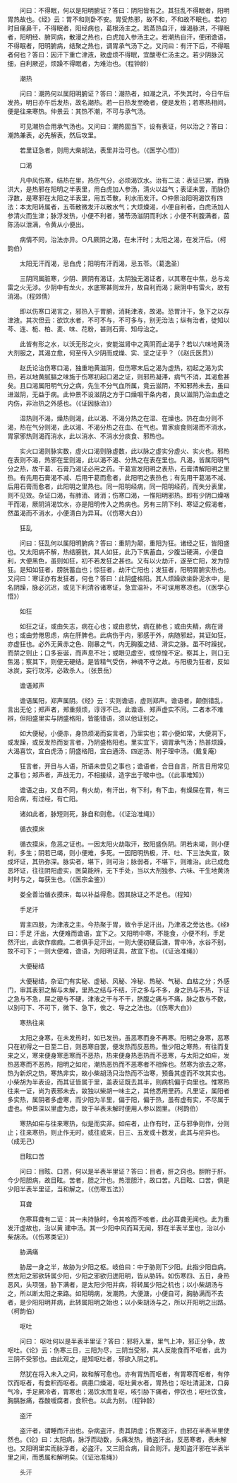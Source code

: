 <!-- { "loadSidebar": true } -->
　　问曰：不得眠，何以是阳明腑证？答曰：阴阳皆有之。其狂乱不得眠者，阳明胃热故也。《经》云：胃不和则卧不安。胃受热邪，故不和，不和故不眠也。若初时目痛鼻干，不得眠者，阳经病也，葛根汤主之。若蒸热自汗，燥渴脉洪，不得眠者，阳明经、腑同病，散漫之热也，白虎加入参汤主之。若潮热自汗，便闭谵语，不得眠者，阳明腑病，结聚之热也，调胃承气汤下之。又问曰：有汗下后，不得眠者何也？答曰：因汗下重亡津液，致虚烦不得眠，宜酸枣仁汤主之。若少阴脉沉细，自利厥逆，烦躁不得眠者，为难治也。（程钟龄）

　　潮热

　　问曰：潮热何以属阳明腑证？答曰：潮热者，如潮之汛，不失其时，今日午后发热，明日亦午后发热，故名潮热。若一日热发至晚者，便是发热；若寒热相间，便是往来寒热。仲景云：其热不潮，不可与承气汤。

　　可见潮热合用承气汤也。又问曰：潮热固当下，设有表证，何以治之？答曰：潮热兼表，必先解表，然后攻里。

　　若里证急者，则用大柴胡法，表里并治可也。（《医学心悟》）

　　口渴

　　凡中风伤寒，结热在里，热伤气分，必烦渴饮水。治有二法：表证已罢，而脉洪大，是热邪在阳明之半表里，用白虎加人参汤，清火以益气；表证未罢，而脉仍浮数，是寒邪在太阳之半表里，用五苓散，利水而发汗。○仲景治阳明渴饮有四法：本太阳转属者，五苓散微发汗以散水气；大烦燥渴，小便自利者，白虎汤加人参清火而生津；脉浮发热，小便不利者，猪苓汤滋阴而利水；小便不利腹满者，茵陈汤以泄满，令黄从小便出。

　　病情不同，治法亦异。○凡厥阴之渴，在未汗时；太阳之渴，在发汗后。（柯韵伯）

　　太阳无汗而渴，忌白虎；阳明有汗而渴，忌五苓。（葛逸圣）

　　三阴同属脏寒，少阴、厥阴有渴证，太阴独无渴证者，以其寒在中焦，总与龙雷之火无涉。少阴中有龙火，水底寒甚则龙升，故自利而渴；厥阴中有雷火，故有消渴。（程郊倩）

　　即以伤寒口渴言之，邪热入于胃腑，消耗津液，故渴。恐胃汁干，急下之以存津液。其次但云：欲饮水者，不可不与，不可多与，别无治法；纵有治者，徒知以芩、连、栀、柏、麦、味、花粉，甚则石膏、知母治之。

　　此皆有形之水，以沃无形之火，安能滋肾中之真阴而止渴乎？若以六味地黄汤大剂服之，其渴立愈，何至传入少阴而成燥、实、坚之证乎？（《赵氏医贯》）

　　赵氏论治伤寒口渴，独重地黄滋阴，但伤寒末后之渴为虚热，初起之渴为实热，若以地黄腻膈之味施于伤寒初起口渴之证，则邪热凝滞，病气不消，其渴愈甚矣。且口渴属阳明气分之病，先生不分气血所属，竟云滋阴，不知邪热未去，虽曰进滋阴，无益于病。此仲景不设滋阴之方于口燥咽干条内者，良以滋阴乃治血虚之内伤，非治热之外感也。（《证因脉治》）

　　湿热则不渴，燥热则渴，此以渴、不渴分热之在湿、在燥也。热在血分则不渴，热在气分则渴，此以渴、不渴分热之在血、在气也。胃家痰食则渴而不消水，胃家邪热则渴而消水，此以消水、不消水分痰食、邪热也。

　　实火口渴则脉实数，虚火口渴则脉虚数，此以脉之虚实分虚火、实火也。邪热在表则不渴，热邪在里则渴，此以渴不渴、分热之在表在里也。凡渴，皆属阳明气分之热，故干葛、石膏乃渴证必用之药。干葛宣发阳明之表热，石膏清解阳明之里热。有先用石膏渴不减、后用干葛而愈者，此阳明之表热也；有先用干葛渴不减、后用石膏而愈者，此阳明之里热也。同一阳明经病，同一阳明经药，而失分表里，则不见效。杂证口渴，有肺消、肾消；伤寒口渴，一惟阳明邪热。即有少阴口燥咽干而渴，厥阴消渴饮水，亦是阳明传入之热病也。另有三阴下利、寒证之假渴者，然虽渴而不消水，小便清白为异耳。（《伤寒大白》）

　　狂乱

　　问曰：狂乱何以属阳明腑病？答曰：重阴为颠，重阳为狂。诸经之狂，皆阳盛也。又太阳病不解，热结膀胱，其人如狂，此乃下焦蓄血，少腹当硬满，小便自利，大便黑色，虽则如狂，初不若发狂之甚也。又有以火劫汗，遂至亡阳，发为惊狂。是知如狂者，膀胱蓄血也；惊狂者，劫汗亡阳也；发狂者，阳明胃腑实热也。又问曰：寒证亦有发狂者，何也？答曰：此阴盛格阳。其人烦躁欲坐卧泥水中，是名阴躁，脉必沉迟，或见下利清谷诸寒证，急宜温补，不可误用寒凉也。（《医学心悟》）

　　如狂

　　如狂之证，或由失志，病在心也；或由悲忧，病在肺也；或由失精，病在肾也；或由劳倦思虑，病在肝脾也。此病伤于内，邪感于外，病随邪起，其证如狂，亦虚狂也。必外无黄赤之色、刚暴之气，内无胸腹之结、滑实之脉。虽不时躁扰，而禁之则止；口多妄诞，而声息不壮；或眼见虚空，或惊惶不定。察其上，则口无焦渴；察其下，则便无硬结。是皆精气受伤，神魂不守之故。与阳极为狂者，反如冰炭，妄行攻泻，必致杀人。（张景岳）

　　谵语郑声

　　谵语属阳，郑声属阴。《经》云：实则谵语，虚则郑声。谵语者，颠倒错乱，言出无伦；郑声者，郑重频烦，谆谆不已。此谵语、郑声虚实不同。二者本不难辨，但阳盛里实与阴盛格阳，皆能错语，须以他证别之。

　　如大便秘，小便赤，身热烦渴而妄言者，乃里实也；若小便如常，大便洞下，或发躁，或反发热而妄言者，乃阴盛格阳也。里实宜下，调胃承气汤；热甚烦躁，大渴喜饮，宜白虎汤；阴盛格阳，宜白通汤、四逆汤、附子理中汤。（戴复庵）

　　狂言者，开目与人语，所语未尝见之事也；谵语者，合目自言，所言日用常见之事也；郑声者，声战无力，不相接续，造字出于喉中也。（《此事难知》）

　　谵语之由，又自不同，有火劫，有汗出，有下利，有下血，有燥屎在胃，有三阳合病，有过经，有亡阳。

　　诸如此者，脉短则死，脉自和则愈。（《证治准绳》）

　　循衣摸床

　　循衣摸床，危恶之证也。一因太阳火劫取汗，致阳盛伤阴。阴若未竭，则小便利，多生；阴若已竭，则小便难，多死。一因阳明热极，汗、吐、下三法失宜，致成坏证，其热弥深。脉实者，堪下，则可治；脉弱者，不堪下，则难治。此已成危恶坏证，往往阴阳虚实，医莫能辨，无下手处，当以大剂独参、六味、干生地黄汤时时与之，每获生也。（《医宗金鉴》）

　　娄全善治循衣摸床，每以补益得愈。因其脉证之不足也。（程知）

　　手足汗

　　胃主四肢，为津液之主。今热聚于胃，致令手足汗出，乃津液之旁达也。《经》曰：手足 汗出，大便难而谵语，宜下之。又阳明中寒，不能食，小便不利，手足 然汗出，此欲作痼瘕。二者俱手足汗出，一则大便初硬后溏，胃中冷，水谷不别，故不可下；一则大便难，谵语，为阳明证具，故宜下也。（《证治准绳》）

　　大便秘结

　　大便秘结，杂证门有实秘、虚秘、风秘、冷秘、热秘、气秘、血枯之分；外感门，审其表邪之解与未解，里热之结与不结，汗之多与不多，身之热与不热，下证之急与不急，屎之硬与不硬，津液之干与不干，脐腹之痛与不痛，脉之数与不数，以别可下、不可下，微下、急下，俟之、导之之法也。（《伤寒大白》）

　　寒热往来

　　太阳之身寒，在未发热时，如已发热，虽恶寒而身不再寒。阳明之身寒，恶寒只在初得之一日至二日，则恶寒自罢，便发热而反恶热。惟少阳之寒热，有往而复来之义，寒来便身寒恶寒而不恶热，热来便身热恶热而不恶寒，与太阳之如疟，发热恶寒而不恶热，阳明之如疟，潮热恶热而不恶寒者不相侔也。然寒为欲去之寒，热为新炽之热，寒热非实，故小柴胡汤只治热而不治寒，预备其虚而不攻其实也。小柴胡为半表设，而其证皆属于里，盖表证既去其半，则病机偏于向里也。惟寒热往来一证，尚为表邪未去，故独以柴胡一味主之，其他悉用里药。凡里证，属阳者多实热，属阴者多虚寒，而少阳为半里，偏于阳，偏于热，虽有虚有实，不尽属于虚也。仲景深以里虚为虑，故于半表未解时便用人参以固里。（柯韵伯）

　　寒热如疟与往来寒热，似是而实非。如疟者，止作有时，正与邪争则作，分则止；往来寒热，则止作无时，或往或来，日三、五发或十数发，此其与疟异也。（成无己）

　　目眩口苦

　　问曰：目眩、口苦，何以是半表半里证？答曰：目者，肝之窍也。胆附于肝。今少阳胆病，故目眩。苦者，胆之汁也。热泄胆汁，故口苦。凡目眩、口苦，俱是少阳半表半里证，当和解之。（《伤寒五法》）

　　耳聋

　　伤寒耳聋有二证：其一未持脉时，令其咳而不咳者，此必耳聋无闻也。此为重发汗虚故也，治以黄 建中汤。其一少阳中风而耳无闻，邪在半表半里也，治以小柴胡汤。（《伤寒类证》）

　　胁满痛

　　胁居一身之半，故胁为少阳之枢。岐伯曰：中于胁则下少阳。此指少阳自病。然太阳之邪欲转属少阳，少阳之邪欲归迸阳明，皆从胁转。如伤寒四、五日，身热恶风，头项强，胁下满者，是太阳少阳并病，将转属少阳之机也；以小柴胡汤与之，所以断太阳之来路。如阳明病，发潮热，大便溏，小便自可，胸胁满而不去者，是少阳阳明并病，此转属阳明之始也；以小柴胡汤与之，所以开阳明之出路。（柯韵伯）

　　呕吐

　　问曰： 呕吐何以是半表半里证？答曰：邪将入里，里气上冲，邪正分争，故呕吐。《论》云：伤寒三日，三阳为尽，三阴当受邪，其人反能食而不呕者，此为三阴不受邪也。由此观之，是知呕吐者，邪欲入阴之机。

　　然犹在将入未入之间，故和解可愈也。亦有胃热而呕者，有胃寒而呕者，有停饮而呕者，有食积而呕者。病患口燥渴，呕吐黄水者，胃热也；呕吐清涎沫，口鼻气冷，手足厥冷者，胃寒也；渴饮水而复呕，咳引胁下痛者，停饮也；呕吐饮食，胸膈胀痛，吞酸嗳腐者，食积也。以此为别。（程钟龄）

　　盗汗

　　盗汗者，谓睡而汗出也。杂病盗汗，责其阴虚；伤寒盗汗，由邪在半表半里使然也。《论》曰：太阳病，脉浮而动数，头痛发热，微盗汗出，反恶寒者，表未解也。又阳明里实而脉浮者，必盗汗。又三阳合病，目合则汗。是知盗汗邪在半表半里之间，而悉属和解明矣。（《证治准绳》）

　　头汗

